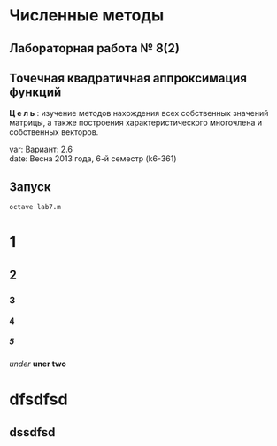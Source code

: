 # Численные методы #

## Лабораторная работа № 8(2) ##

## Точечная квадратичная аппроксимация функций ## 


__Ц е л ь__ : изучение методов нахождения всех собственных значений матрицы,
а также построения характеристического многочлена и собственных векторов.

var:  Вариант: 2.6		
date: Весна 2013 года, 6-й семестр (k6-361)

## Запуск ##
`octave lab7.m`

# 1
## 2
### 3
#### 4
##### 5

_under_
__uner two__

dfsdfsd
=======

dssdfsd
-------
